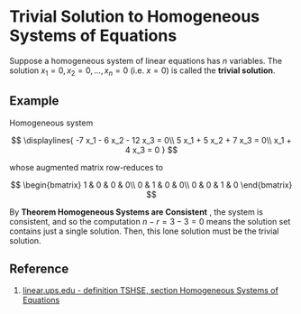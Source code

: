 # Trivial Solution to Homogeneous Systems of Equations

Suppose a homogeneous system of linear equations has $n$ variables. The solution $x_1 = 0, x_2 = 0, \dots , x_n = 0$ (i.e. $x = 0$) is called the **trivial solution**.

## Example

Homogeneous system

$$
\displaylines{
-7 x_1 - 6 x_2 - 12 x_3 = 0\\
5 x_1 + 5 x_2 + 7 x_3 = 0\\
x_1 + 4 x_3 = 0
}
$$

whose augmented matrix row-reduces to

$$
\begin{bmatrix}
1 & 0 & 0 & 0\\
0 & 1 & 0 & 0\\
0 & 0 & 1 & 0
\end{bmatrix}
$$

By **Theorem Homogeneous Systems are Consistent** , the system is consistent, and so the computation $n - r = 3 − 3 = 0$ means the solution set contains just a single solution. Then, this lone solution must be the trivial solution.

## Reference

1. [linear.ups.edu - definition TSHSE, section Homogeneous Systems of Equations](http://linear.ups.edu/html/section-HSE.html)